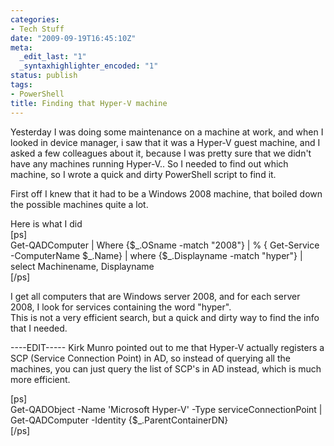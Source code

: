 ```yaml
---
categories:
- Tech Stuff
date: "2009-09-19T16:45:10Z"
meta:
  _edit_last: "1"
  _syntaxhighlighter_encoded: "1"
status: publish
tags:
- PowerShell
title: Finding that Hyper-V machine
---
```

<p>Yesterday I was doing some maintenance on a machine at work, and when I looked in device manager, i saw that it was a Hyper-V guest machine, and I asked a few colleagues about it, because I was pretty sure that we didn't have any machines running Hyper-V.. So I needed to find out which machine, so I wrote a quick and  dirty PowerShell script to find it.</p>
<p>First off I knew that it had to be a Windows 2008 machine, that boiled down the possible machines quite a lot.</p>
<p>Here is what I did<br />
[ps]<br />
Get-QADComputer | Where {$_.OSname -match &quot;2008&quot;} | % { Get-Service -ComputerName $_.Name} | where {$_.Displayname -match &quot;hyper&quot;} |  select  Machinename, Displayname<br />
[/ps]</p>
<p>I get all computers that are Windows server 2008, and for each server 2008, I look for services containing the word "hyper".<br />
This is not a very efficient search, but a quick and dirty way to find the info that I needed.</p>
<p>----EDIT-----
Kirk Munro pointed out to me that Hyper-V actually registers a SCP (Service Connection Point) in AD, so instead of querying all the machines, you can just query the list of SCP's in AD instead, which is much more efficient.

[ps]  
Get-QADObject -Name 'Microsoft Hyper-V' -Type serviceConnectionPoint | Get-QADComputer -Identity {$\_.ParentContainerDN}  
[/ps]


